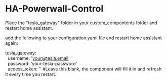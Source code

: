 # HA-Powerwall-Control
Place the "tesla_gateway" folder in your custom_compontents folder and restart home assistant.  
  
add the following to your configuration.yaml file and restart home assistant again:  
  
tesla_gateway:  
&nbsp;&nbsp;username: 'your@tesla.email'  
&nbsp;&nbsp;password: 'your-tesla-password'  
&nbsp;&nbsp;access_token: '' #Leave this blank, the component will fill it in and refresh it every time you restart.  
  
